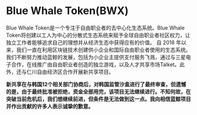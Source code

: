 # Blue Whale Token(BWX)

Blue Whale Token是一个专注于自由职业者的去中心化生态系统。Blue Whale Token将创建以工人为中心的分散式生态系统来赋予全球自由职业者社区权力，让独立工作者能够追求自己的理想并从经济生态中获得应有的价值。
自 2018 年以来，我们一直在利用区块链技术创建供小企业和国际自由职业者使用的生态系统。我们不断努力推动蓝鲸的发展，包括为小企业主提供支付服务飞溅，通过与三星电子合作，在线推广由自由职业者创造的独立游戏，以及人才共享市场Talket。此外，还与仁川自由经济区合作开展新共享项目。‎

**‎新共享在与韩国12个相关部门协商后，对韩国监管沙盒进行了最终审查，但遗憾的是，由于最终批准被拒绝，资金全部用完，该项目无法继续进行。不知何故，在突破当前危机后，我们想继续前进，但条件是无法做到这一点。我向相信蓝鲸项目并作出贡献的许多人表示诚挚的歉意。‎**
